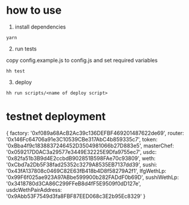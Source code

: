 # how to use
1. install dependencies
```
yarn
```

2.  run tests

copy config.example.js to config.js and set required variables

```
hh test
```
3. deploy
```
hh run scripts/<name of deploy script>
```

# testnet deployment
{
  factory: '0xf089a68AcB2Ac39c136DEFBF469201487622de69',
  router: '0x146Fc64706a91e3C10539CBe317AbC4b859335c7',
  token: '0xBba4f9c1838837246452D3504981066b27D883e5',
  masterChef: '0x059217D0AC3a29577e3449E32225E9Dfa9755ec7',
  usdc: '0x82fa51b3B9d4E2ccbdB902851B598FAe70c93809',
  weth: '0xCbd7a2Db5F38fad25352c3279A8535EB7137dd39',
  sushi: '0x43fA137808c0469C82E63fB418b4D8f58279A2f1',
  lfgWethLp: '0x99F6f025ae923A97ABbe599900b282FADdF0b69D',
  sushiWethLp: '0x3418780d3CA86C299FFeB8d4fF5E9509f0dD127e',
  usdcWethPairAddress: '0x9Abb53F7549d3fa8FBF87EED068c3E2b95Ec8329'
}
